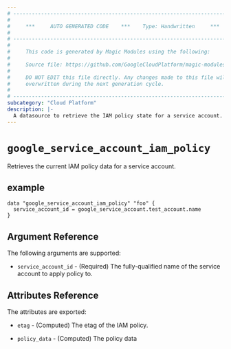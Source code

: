 ```yaml
---
# ----------------------------------------------------------------------------
#
#     ***     AUTO GENERATED CODE    ***    Type: Handwritten     ***
#
# ----------------------------------------------------------------------------
#
#     This code is generated by Magic Modules using the following:
#
#     Source file: https://github.com/GoogleCloudPlatform/magic-modules/tree/main/mmv1/third_party/terraform/website/docs/d/service_account_iam_policy.html.markdown
#
#     DO NOT EDIT this file directly. Any changes made to this file will be
#     overwritten during the next generation cycle.
#
# ----------------------------------------------------------------------------
subcategory: "Cloud Platform"
description: |-
  A datasource to retrieve the IAM policy state for a service account.
---
```



# `google_service_account_iam_policy`
Retrieves the current IAM policy data for a service account.

## example

```hcl
data "google_service_account_iam_policy" "foo" {
  service_account_id = google_service_account.test_account.name
}
```

## Argument Reference

The following arguments are supported:

* `service_account_id` - (Required) The fully-qualified name of the service account to apply policy to.

## Attributes Reference

The attributes are exported:

* `etag` - (Computed) The etag of the IAM policy.

* `policy_data` - (Computed) The policy data
